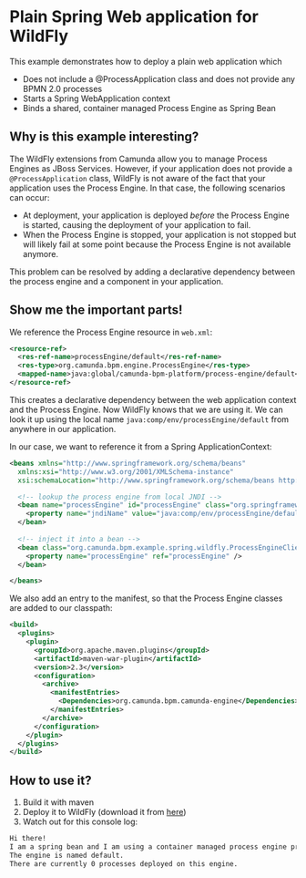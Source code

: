 # Plain Spring Web application for WildFly

This example demonstrates how to deploy a plain web application which

  * Does not include a @ProcessApplication class and does not provide any BPMN 2.0 processes
  * Starts a Spring WebApplication context
  * Binds a shared, container managed Process Engine as Spring Bean

## Why is this example interesting?

The WildFly extensions from Camunda allow you to manage Process Engines as JBoss Services. However, 
if your application does not provide a `@ProcessApplication` class, WildFly is not aware of the
fact that your application uses the Process Engine. In that case, the following scenarios can occur:

  * At deployment, your application is deployed *before* the Process Engine is started, causing the 
    deployment of your application to fail.
  * When the Process Engine is stopped, your application is not stopped but will likely fail at some
    point because the Process Engine is not available anymore.

This problem can be resolved by adding a declarative dependency between the process engine and a 
component in your application.

## Show me the important parts!

We reference the Process Engine resource in `web.xml`:

```xml
<resource-ref>
  <res-ref-name>processEngine/default</res-ref-name>
  <res-type>org.camunda.bpm.engine.ProcessEngine</res-type>
  <mapped-name>java:global/camunda-bpm-platform/process-engine/default</mapped-name>
</resource-ref>
```

This creates a declarative dependency between the web application context and the Process Engine. 
Now WildFly knows that we are using it. We can look it up using the local name `java:comp/env/processEngine/default` 
from anywhere in our application.

In our case, we want to reference it from a Spring ApplicationContext:

```xml
<beans xmlns="http://www.springframework.org/schema/beans"
  xmlns:xsi="http://www.w3.org/2001/XMLSchema-instance"
  xsi:schemaLocation="http://www.springframework.org/schema/beans http://www.springframework.org/schema/beans/spring-beans.xsd">

  <!-- lookup the process engine from local JNDI -->
  <bean name="processEngine" id="processEngine" class="org.springframework.jndi.JndiObjectFactoryBean">
    <property name="jndiName" value="java:comp/env/processEngine/default" />
  </bean>
  
  <!-- inject it into a bean -->
  <bean class="org.camunda.bpm.example.spring.wildfly.ProcessEngineClient">
    <property name="processEngine" ref="processEngine" />
  </bean>

</beans>
```

We also add an entry to the manifest, so that the Process Engine classes are added to our classpath:

```xml
<build>
  <plugins>
    <plugin>
      <groupId>org.apache.maven.plugins</groupId>
      <artifactId>maven-war-plugin</artifactId>
      <version>2.3</version>
      <configuration>
        <archive>
          <manifestEntries>
            <Dependencies>org.camunda.bpm.camunda-engine</Dependencies>
          </manifestEntries>
        </archive>
      </configuration>
    </plugin>
  </plugins>
</build>
```

## How to use it?

  1. Build it with maven
  2. Deploy it to WildFly (download it from [here][1])
  3. Watch out for this console log:

```bash
Hi there!
I am a spring bean and I am using a container managed process engine provided as JBoss Service for all applications to share.
The engine is named default.
There are currently 0 processes deployed on this engine.
```

[1]: https://camunda.org/release/camunda-bpm/wildfly/
